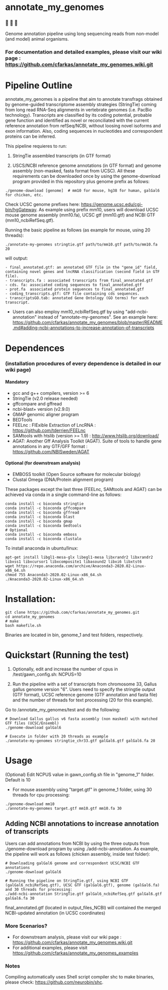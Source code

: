 # annotate_my_genomes 
### :microscope: :hatching_chick: :hatched_chick: 
Genome annotation pipeline using long sequencing reads from non-model (and model) animal organisms.

### For documentation and detailed examples, please visit our wiki page : https://github.com/cfarkas/annotate_my_genomes.wiki.git

# Pipeline Outline
  annotate_my_genomes is a pipeline that aim to annotate transfrags obtained by genome-guided transcriptome assembly strategies (StringTie) coming from long read RNA-Seq alignments in vertebrate genomes (i.e. PacBio technology). Transcripts are classified by its coding potential, probable gene function and identified as novel or reconciliated with the current reference annotation from refSeq/NCBI, without loosing novel isoforms and exon information. Also, coding sequences in nucleotides and correspondent proteins can be inferred.   

This pipeline requieres to run:

1) StringTie assembled transcripts (in GTF format)

2) USCS/NCBI reference genome annotations (in GTF format) and genome assembly (non-masked, fasta format from UCSC). All these requirements can be downloaded once by using the genome-download program provided in this repository plus genome prefix as follows: 
```
./genome-download [genome]  # mm10 for mouse, hg38 for human, galGal6 for chicken, etc. 
```
Check UCSC genome prefixes here: https://genome.ucsc.edu/cgi-bin/hgGateway. As example using prefix mm10, users will download UCSC mouse genome assembly (mm10.fa), UCSC gtf (mm10.gtf) and NCBI GTF (mm10_ncbiRefSeq.gtf).

Running the basic pipeline as follows (as example for mouse, using 20 threads):
```
./annotate-my-genomes stringtie.gtf path/to/mm10.gtf path/to/mm10.fa 20
```
will output:
```
- final_annotated.gtf: an annotated GTF file in the "gene_id" field, containing novel genes and lncRNA classification (second field in GTF file). 
- transcripts.fa : associated transcripts from final_annotated.gtf 
- cds. fa: associated coding sequences to final_annotated.gtf
- prot.fa  associated protein sequences to final_annotated.gtf
- coding_transcripts.gtf: GTF file containing cds sequences. 
- transcriptsGO.tab: annotated Gene Ontology (GO terms) for each transcript. 
```
* Users can also employ mm10_ncbiRefSeq.gtf by using "add-ncbi-annotation" instead of "annotate-my-genomes". See an example here: https://github.com/cfarkas/annotate_my_genomes/blob/master/README.md#adding-ncbi-annotations-to-increase-annotation-of-transcripts  

# Dependences 
### (installation procedures of every dependence is detailed in our wiki page)

#### Mandatory
- gcc and g++ compilers, version >= 6 
- StringTie (v2.0 release needed)
- gffcompare and gffread
- ncbi-blast+ version (v2.9.0)
- GMAP genomic aligner program 
- BEDTools
- FEELnc : FlExible Extraction of LncRNA : https://github.com/tderrien/FEELnc
- SAMtools with htslib (version >= 1.9)  : http://www.htslib.org/download/ 
- AGAT: Another Gff Analysis Toolkit (AGAT). Suite of tools to handle gene annotations in any GTF/GFF format : https://github.com/NBISweden/AGAT

#### Optional (for downstream analysis)
- EMBOSS toolkit (Open Source software for molecular biology)
- Clustal Omega (DNA/Protein alignment program)

These packages except the last three (FEELnc, SAMtools and AGAT) can be achieved via conda in a single command-line as follows:
```
conda install -c bioconda stringtie
conda install -c bioconda gffcompare
conda install -c bioconda gffread
conda install -c bioconda blast
conda install -c bioconda gmap
conda install -c bioconda bedtools
# Optional
conda install -c bioconda emboss
conda install -c bioconda clustalo
```

To install anaconda in ubuntu/linux:
```
apt-get install libgl1-mesa-glx libegl1-mesa libxrandr2 libxrandr2 libxss1 libxcursor1 libxcomposite1 libasound2 libxi6 libxtst6
wget https://repo.anaconda.com/archive/Anaconda3-2020.02-Linux-x86_64.sh
chmod 755 Anaconda3-2020.02-Linux-x86_64.sh
./Anaconda3-2020.02-Linux-x86_64.sh
```

# Installation: 
```
git clone https://github.com/cfarkas/annotate_my_genomes.git
cd annotate_my_genomes
# make
bash makefile.sh
```
Binaries are located in bin, genome_1 and test folders, respectively.

# Quickstart (Running the test)

1) Optionally, edit and increase the number of cpus in /test/gawn_config.sh: NCPUS=10

2) Run the pipeline with a set of transcripts from chromosome 33, Gallus gallus genome version "6". Users need to specify the stringtie output (GTF format), UCSC reference genome (GTF annotation and fasta file) and the number of threads for text processing (20 for this example). 

Go to /annotate_my_genomes/test and do the following:

```
# Download Gallus gallus v6 fasta assembly (non masked) with matched GTF files (UCSC/Ensembl)
./genome-download galGal6

# Execute in folder with 20 threads as example
./annotate-my-genomes stringtie_chr33.gtf galGal6.gtf galGal6.fa 20
```

# Usage
(Optional) Edit NCPUS value in gawn_config.sh file in "genome_1" folder. Default is 10

- For mouse assembly using "target.gtf" in genome_1 folder, using 30 threads for cpu processing:
```
./genome-download mm10
./annotate-my-genomes target.gtf mm10.gtf mm10.fa 30
```

## Adding NCBI annotations to increase annotation of transcripts
Users can add annotations from NCBI by using the three outputs from ./genome-download program by using ./add-ncbi-annotation. 
As example, the pipeline will work as follows (chicken assembly, inside test folder):
```
# Downloading galGal6 genome and correspondent UCSC/NCBI GTF annotations
./genome-download galGal6

# Running the pipeline on StringTie.gtf, using NCBI GTF (galGal6_ncbiRefSeq.gtf), UCSC GTF (galGal6.gtf), genome (galGal6.fa) and 30 threads for processing:
./add-ncbi-annotation StringTie.gtf galGal6_ncbiRefSeq.gtf galGal6.gtf galGal6.fa 30
```
final_annotated.gtf (located in output_files_NCBI) will contained the merged NCBI-updated annotation (in UCSC coordinates)


### More Scenarios?

- For downstream analysis, please visit our wiki page : https://github.com/cfarkas/annotate_my_genomes.wiki.git
- For additional examples, please visit https://github.com/cfarkas/annotate_my_genomes_examples

### Notes
Compiling automatically uses Shell script compiler shc to make binaries, please check: https://github.com/neurobin/shc.
